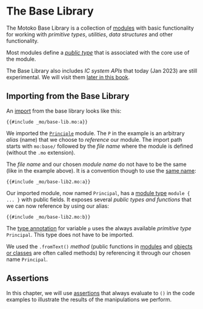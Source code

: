 # The Base Library
The Motoko Base Library is a collection of [modules](/common-programming-concepts/modules.html) with basic functionality for working with *primitive types*, *utilities*, *data structures* and other functionality. 

Most modules define a *[public type](/common-programming-concepts/modules.html#public-types-in-modules)* that is associated with the core use of the module. 

The Base Library also includes *IC system APIs* that today (Jan 2023) are still experimental. We will visit them [later in this book](/advanced-concepts.html).

## Importing from the Base Library

An [import](/common-programming-concepts/modules.html#imports) from the base library looks like this:

```motoko
{{#include _mo/base-lib.mo:a}}
```

We imported the [`Principle`](/base-library/primitive-types/principal.html) module. The `P` in the example is an arbitrary *alias* (name) that we choose to *reference* our module. The import path starts with `mo:base/` followed by the *file name* where the module is defined (without the `.mo` extension).

The *file name* and our chosen *module name* do not have to be the same (like in the example above). It is a convention though to use the [same name](/common-programming-concepts/modules.html#type-imports-and-renaming): 

```motoko
{{#include _mo/base-lib2.mo:a}}
```

Our imported module, now named `Principal`, has a [module type](/common-programming-concepts/modules.html#module-type) `module { ... }` with public fields. It exposes several *public types and functions* that we can now reference by using our alias:

```motoko
{{#include _mo/base-lib2.mo:b}}
```

The [type annotation](/common-programming-concepts/types.html) for variable `p` uses the always available *primitive type* `Principal`. This type does not have to be imported. 

We used the `.fromText()` *method* (public functions in [modules](/common-programming-concepts/modules.html) and [objects or classes](/common-programming-concepts/objects-and-classes.html) are often called methods) by referencing it through our chosen name `Principal`.

## Assertions
In this chapter, we will use [assertions](/common-programming-concepts/assertions.html) that always evaluate to `()` in the code examples to illustrate the results of the manipulations we perform. 

